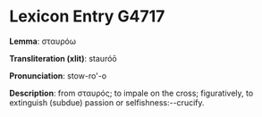 # Lexicon Entry G4717

**Lemma**: σταυρόω

**Transliteration (xlit)**: stauróō

**Pronunciation**: stow-ro'-o

**Description**:
from σταυρός; to impale on the cross; figuratively, to extinguish (subdue) passion or selfishness:--crucify.
